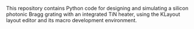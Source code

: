 This repository contains Python code for designing and simulating a silicon photonic Bragg grating with an integrated TiN heater, using the KLayout layout editor and its macro development environment.
